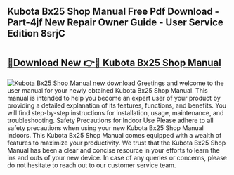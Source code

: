 ## Kubota Bx25 Shop Manual Free Pdf Download - Part-4jf New Repair Owner Guide - User Service Edition 8srjC

# <h2><a href="http://bc89959.oget.top/?id=Kubota+Bx25+Shop+Manual">🔗Download New 👉🔴 Kubota Bx25 Shop Manual</a></h2>

[![Kubota Bx25 Shop Manual new download](https://i.imgur.com/5g1atiW.png)](http://bc89959.oget.top/?id=Kubota+Bx25+Shop+Manual)
Greetings and welcome to the user manual for your newly obtained Kubota Bx25 Shop Manual. This manual is intended to help you become an expert user of your product by providing a detailed explanation of its features, functions, and benefits. You will find step-by-step instructions for installation, usage, maintenance, and troubleshooting. Safety Precautions for Indoor Use Please adhere to all safety precautions when using your new Kubota Bx25 Shop Manual indoors. This Kubota Bx25 Shop Manual comes equipped with a wealth of features to maximize your productivity. We trust that the Kubota Bx25 Shop Manual has been a clear and concise resource in your efforts to learn the ins and outs of your new device. In case of any queries or concerns, please do not hesitate to reach out to our customer service team.
